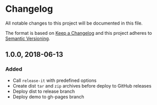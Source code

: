 # Changelog

All notable changes to this project will be documented in this file.

The format is based on [Keep a Changelog](http://keepachangelog.com/en/1.0.0/)
and this project adheres to [Semantic Versioning](http://semver.org/spec/v2.0.0.html).

## 1.0.0, 2018-06-13

### Added

* Call `release-it` with predefined options
* Create dist `tar` and `zip` archives before deploy to GitHub releases
* Deploy dist to release branch
* Deploy demo to gh-pages branch
